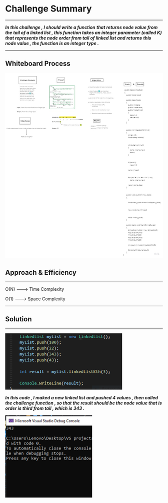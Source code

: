 # Challenge Summary

---


***In this challenge , I should write a function***
***that returns node value from the tail of a linked list , this function takes an integer*** ***parameter (called K) that represents the node order from tail of linked list and returns*** ***this node value , the function is an integer type .***

---


## Whiteboard Process

![IMG](/DataStructure/DataStructure/data-structure-console/linked-list-kth/WBkth.jpg)

## Approach & Efficiency


---

 O(N) ---> Time Complexity

 O(1) ---> Space Complexity

---


## Solution


---

![IMG](/DataStructure//DataStructure/data-structure-console/linked-list-kth/terminal2.PNG)


***In this code , I maked a new linked list and pushed 4 values , then called the challenge function , so that the result should be the node value that is order is third from tail , which is **343** .***

![IMG](/DataStructure//DataStructure/data-structure-console/linked-list-kth/solu.PNG)

